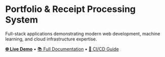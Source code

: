 # Portfolio & Receipt Processing System

Full-stack applications demonstrating modern web development, machine learning, and cloud infrastructure expertise.

**[🌐 Live Demo](https://tylernorlund.com)** • [📚 Full Documentation](../README.md) • [🔄 CI/CD Guide](../docs/development/ci-cd.md)
